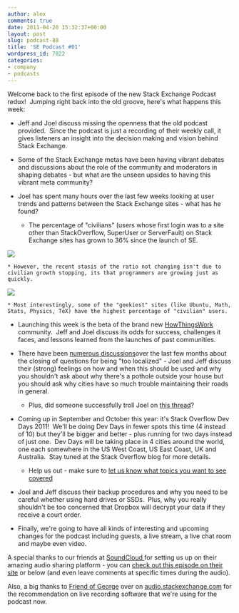 ```yaml
---
author: alex
comments: true
date: 2011-04-20 15:32:37+00:00
layout: post
slug: podcast-88
title: 'SE Podcast #01'
wordpress_id: 7822
categories:
- company
- podcasts
---
```


Welcome back to the first episode of the new Stack Exchange Podcast redux!  Jumping right back into the old groove, here's what happens this week:



	
  * Jeff and Joel discuss missing the openness that the old podcast provided.  Since the podcast is just a recording of their weekly call, it gives listeners an insight into the decision making and vision behind Stack Exchange.

	
  * Some of the Stack Exchange metas have been having vibrant debates and discussions about the role of the community and moderators in shaping debates - but what are the unseen upsides to having this vibrant meta community?

	
  * Joel has spent many hours over the last few weeks looking at user trends and patterns between the Stack Exchange sites - what has he found?


	
      * The percentage of "civilians" (users whose first login was to a site other than StackOverflow, SuperUser or ServerFault) on Stack Exchange sites has grown to 36% since the launch of SE.



[![](/blog/images/2011-04-20-podcast-88/SNAG-0001-300x211.png)](/blog/images/2011-04-20-podcast-88/SNAG-0001.png)

	
    * However, the recent stasis of the ratio not changing isn't due to civilian growth stopping, its that programmers are growing just as quickly.


[![](/blog/images/2011-04-20-podcast-88/SNAG-0002-300x208.png)](/blog/images/2011-04-20-podcast-88/SNAG-0002.png)

	
    * Most interestingly, some of the "geekiest" sites (like Ubuntu, Math, Stats, Physics, TeX) have the highest percentage of "civilian" users.






	
  * Launching this week is the beta of the brand new [HowThingsWork](http://howthingswork.stackexchange.com) community.  Jeff and Joel discuss its odds for success, challenges it faces, and lessons learned from the launches of past communities.

	
  * There have been [numerous discussions](http://meta.stackoverflow.com/questions/4818/what-questions-should-be-closed-with-reason-too-localized)over the last few months about the closing of questions for being "too localized" - Joel and Jeff discuss their (strong) feelings on how and when this should be used and why you shouldn't ask about why there's a pothole outside your house but you should ask why cities have so much trouble maintaining their roads in general.

	
    * Plus, did someone successfully troll Joel on [this thread](http://meta.stackoverflow.com/questions/86809/what-are-the-big-developer-conferences-in-australia)?




	
  * Coming up in September and October this year: it's Stack Overflow Dev Days 2011!  We'll be doing Dev Days in fewer spots this time (4 instead of 10) but they'll be bigger and better - plus running for two days instead of just one.  Dev Days will be taking place in 4 cities around the world, one each somewhere in the US West Coast, US East Coast, UK and Australia.  Stay tuned at the Stack Overflow blog for more details.

	
    * Help us out - make sure to [let us know what topics you want to see covered](http://meta.stackoverflow.com/questions/88052/what-topics-would-you-like-to-learn-at-devdays-2011)




	
  * Joel and Jeff discuss their backup procedures and why you need to be careful whether using hard drives or SSDs.  Plus, why you really shouldn't be too concerned that Dropbox will decrypt your data if they receive a court order.

	
  * Finally, we're going to have all kinds of interesting and upcoming changes for the podcast including guests, a live stream, a live chat room and maybe even video.


A special thanks to our friends at [SoundCloud ](http://www.soundcloud.com)for setting us up on their amazing audio sharing platform - you can [check out this episode on their site](http://soundcloud.com/stack-exchange/stack-exchange-podcast-episode-88) or below (and even leave comments at specific times during the audio).

Also, a big thanks to [Friend of George](http://audio.stackexchange.com/users/126/friend-of-george) over on [audio.stackexchange.com](http://audio.stackexchange.com) for the recommendation on live recording software that we're using for the podcast now.




